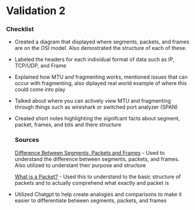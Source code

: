 # Validation 2

### Checklist

- Created a diagram that displayed where segments, packets, and frames are on the OSI model. Also demostrated the structure of each of these.

- Labeled the headers for each individual format of data such as IP, TCP/UDP, and Frame

- Explained how MTU and fragmenting works, mentioned issues that can occur with fragmenting, also diplayed real world example of where this could come into play

- Talked about where you can actively view MTU and fragmenting through things such as wireshark or switched port analyzer (SPAN)

- Created short notes highlighting the signifcant facts about segment, packet, frames, and bits and there structure

  ### Sources

  <a href="https://www.geeksforgeeks.org/computer-networks/difference-between-segments-packets-and-frames/" target="_blank">Difference Between Segments, Packets and Frames</a> - Used to understand the difference between segments, packets, and frames. Also utilized to understant their purpose and structure

  <a href="https://computer.howstuffworks.com/question525.htm" target="_blank">What is a Packet?</a> - Used this to understand to the basic structure of packets and to actually comprehend what exactly and packet is

- Utilized Chatgpt to help create analogies and comparisons to make it easier to differentiate between segments, packets, and frames
  
